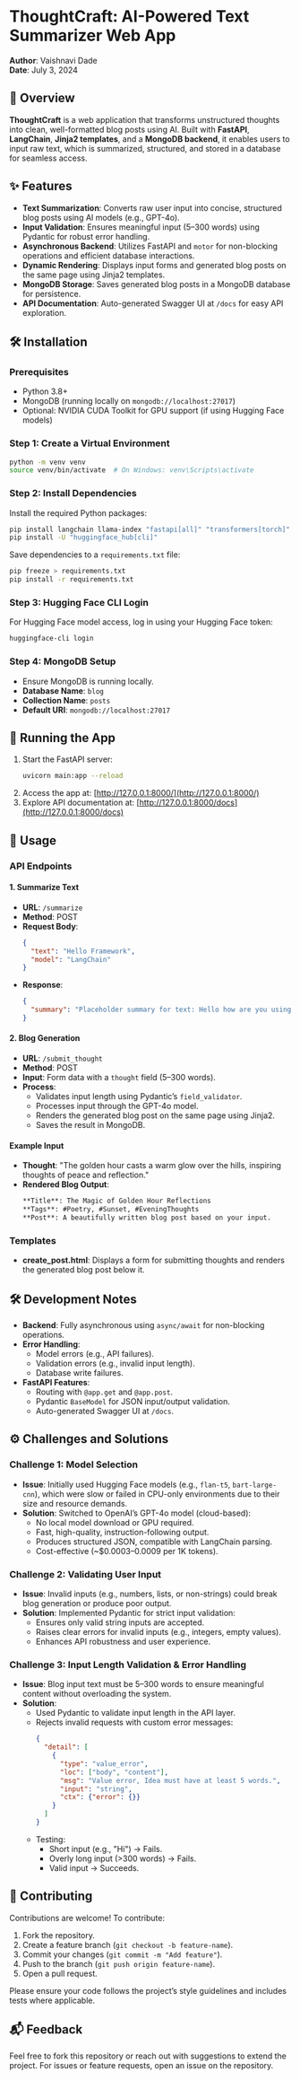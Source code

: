 
# ThoughtCraft: AI-Powered Text Summarizer Web App

**Author**: Vaishnavi Dade  
**Date**: July 3, 2024  

## 📘 Overview

**ThoughtCraft** is a web application that transforms unstructured thoughts into clean, well-formatted blog posts using AI. Built with **FastAPI**, **LangChain**, **Jinja2 templates**, and a **MongoDB backend**, it enables users to input raw text, which is summarized, structured, and stored in a database for seamless access.

## ✨ Features

- **Text Summarization**: Converts raw user input into concise, structured blog posts using AI models (e.g., GPT-4o).
- **Input Validation**: Ensures meaningful input (5–300 words) using Pydantic for robust error handling.
- **Asynchronous Backend**: Utilizes FastAPI and `motor` for non-blocking operations and efficient database interactions.
- **Dynamic Rendering**: Displays input forms and generated blog posts on the same page using Jinja2 templates.
- **MongoDB Storage**: Saves generated blog posts in a MongoDB database for persistence.
- **API Documentation**: Auto-generated Swagger UI at `/docs` for easy API exploration.

## 🛠️ Installation

### Prerequisites
- Python 3.8+
- MongoDB (running locally on `mongodb://localhost:27017`)
- Optional: NVIDIA CUDA Toolkit for GPU support (if using Hugging Face models)

### Step 1: Create a Virtual Environment
```bash
python -m venv venv
source venv/bin/activate  # On Windows: venv\Scripts\activate
```

### Step 2: Install Dependencies
Install the required Python packages:
```bash
pip install langchain llama-index "fastapi[all]" "transformers[torch]" langchain-community openai motor uvicorn
pip install -U "huggingface_hub[cli]"
```

Save dependencies to a `requirements.txt` file:
```bash
pip freeze > requirements.txt
pip install -r requirements.txt
```

### Step 3: Hugging Face CLI Login
For Hugging Face model access, log in using your Hugging Face token:
```bash
huggingface-cli login
```

### Step 4: MongoDB Setup
- Ensure MongoDB is running locally.
- **Database Name**: `blog`
- **Collection Name**: `posts`
- **Default URI**: `mongodb://localhost:27017`

## 🚀 Running the App

1. Start the FastAPI server:
   ```bash
   uvicorn main:app --reload
   ```
2. Access the app at: [http://127.0.0.1:8000/](http://127.0.0.1:8000/)
3. Explore API documentation at: [http://127.0.0.1:8000/docs](http://127.0.0.1:8000/docs)

## 📝 Usage

### API Endpoints

#### 1. Summarize Text
- **URL**: `/summarize`
- **Method**: POST
- **Request Body**:
  ```json
  {
    "text": "Hello Framework",
    "model": "LangChain"
  }
  ```
- **Response**:
  ```json
  {
    "summary": "Placeholder summary for text: Hello how are you using model: LangChain"
  }
  ```

#### 2. Blog Generation
- **URL**: `/submit_thought`
- **Method**: POST
- **Input**: Form data with a `thought` field (5–300 words).
- **Process**:
  - Validates input length using Pydantic’s `field_validator`.
  - Processes input through the GPT-4o model.
  - Renders the generated blog post on the same page using Jinja2.
  - Saves the result in MongoDB.

#### Example Input
- **Thought**: "The golden hour casts a warm glow over the hills, inspiring thoughts of peace and reflection."
- **Rendered Blog Output**:
  ```markdown
  **Title**: The Magic of Golden Hour Reflections  
  **Tags**: #Poetry, #Sunset, #EveningThoughts  
  **Post**: A beautifully written blog post based on your input.
  ```

### Templates
- **create_post.html**: Displays a form for submitting thoughts and renders the generated blog post below it.

## 🛠️ Development Notes

- **Backend**: Fully asynchronous using `async/await` for non-blocking operations.
- **Error Handling**:
  - Model errors (e.g., API failures).
  - Validation errors (e.g., invalid input length).
  - Database write failures.
- **FastAPI Features**:
  - Routing with `@app.get` and `@app.post`.
  - Pydantic `BaseModel` for JSON input/output validation.
  - Auto-generated Swagger UI at `/docs`.

## ⚙️ Challenges and Solutions

### Challenge 1: Model Selection
- **Issue**: Initially used Hugging Face models (e.g., `flan-t5`, `bart-large-cnn`), which were slow or failed in CPU-only environments due to their size and resource demands.
- **Solution**: Switched to OpenAI’s GPT-4o model (cloud-based):
  - No local model download or GPU required.
  - Fast, high-quality, instruction-following output.
  - Produces structured JSON, compatible with LangChain parsing.
  - Cost-effective (~$0.0003–0.0009 per 1K tokens).

### Challenge 2: Validating User Input
- **Issue**: Invalid inputs (e.g., numbers, lists, or non-strings) could break blog generation or produce poor output.
- **Solution**: Implemented Pydantic for strict input validation:
  - Ensures only valid string inputs are accepted.
  - Raises clear errors for invalid inputs (e.g., integers, empty values).
  - Enhances API robustness and user experience.

### Challenge 3: Input Length Validation & Error Handling
- **Issue**: Blog input text must be 5–300 words to ensure meaningful content without overloading the system.
- **Solution**:
  - Used Pydantic to validate input length in the API layer.
  - Rejects invalid requests with custom error messages:
    ```json
    {
      "detail": [
        {
          "type": "value_error",
          "loc": ["body", "content"],
          "msg": "Value error, Idea must have at least 5 words.",
          "input": "string",
          "ctx": {"error": {}}
        }
      ]
    }
    ```
  - Testing:
    - Short input (e.g., "Hi") → Fails.
    - Overly long input (>300 words) → Fails.
    - Valid input → Succeeds.

## 🤝 Contributing

Contributions are welcome! To contribute:
1. Fork the repository.
2. Create a feature branch (`git checkout -b feature-name`).
3. Commit your changes (`git commit -m "Add feature"`).
4. Push to the branch (`git push origin feature-name`).
5. Open a pull request.

Please ensure your code follows the project’s style guidelines and includes tests where applicable.

## 📬 Feedback

Feel free to fork this repository or reach out with suggestions to extend the project. For issues or feature requests, open an issue on the repository.

